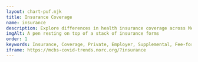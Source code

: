 ```yaml
---
layout: chart-puf.njk
title: Insurance Coverage
name: insurance
description: Explore differences in health insurance coverage across Medicare beneficiaries by year.
imgAlt: A pen resting on top of a stack of insurance forms
order: 1
keywords: Insurance, Coverage, Private, Employer, Supplemental, Fee-for-service, Fee for service, Medicare Advantage, Part A, Part B, Sex, Gender, Age, Income, Race, Ethnicity, Education
iframe: https://mcbs-covid-trends.norc.org/?insurance
---
```

